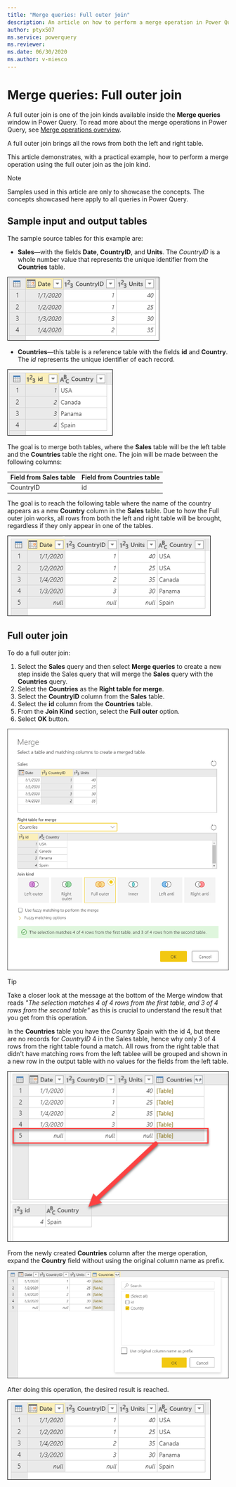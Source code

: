 ```yaml
---
title: "Merge queries: Full outer join"
description: An article on how to perform a merge operation in Power Query using the full outer join kind. 
author: ptyx507
ms.service: powerquery
ms.reviewer: 
ms.date: 06/30/2020
ms.author: v-miesco
---
```


# Merge queries: Full outer join

A full outer join is one of the join kinds available inside the **Merge queries** window in Power Query. To read more about the merge operations in Power Query, see [Merge operations overview](merge-queries-overview.md).

A full outer join brings all the rows from both the left and right table.

This article demonstrates, with a practical example, how to perform a merge operation using the full outer join as the join kind.

>[!Note]
>Samples used in this article are only to showcase the concepts. The concepts showcased here apply to all queries in Power Query.

## Sample input and output tables

The sample source tables for this example are:

* **Sales**&mdash;with the fields **Date**, **CountryID**, and **Units**. The *CountryID* is a whole number value that represents the unique identifier from the **Countries** table.

![Sales table](images/me-merge-operations-left-outer-join-sales-table.png)

* **Countries**&mdash;this table is a reference table with the fields **id** and **Country**. The *id* represents the unique identifier of each record.

![Countries table](images/me-merge-operations-full-outer-join-countries-table.png)

The goal is to merge both tables, where the **Sales** table will be the left table and the **Countries** table the right one. The join will be made between the following columns:

|Field from Sales table| Field from Countries table|
|-----------|------------------|
|CountryID|id|

The goal is to reach the following table where the name of the country appears as a new **Country** column in the **Sales** table. Due to how the Full outer join works, all rows from both the left and right table will be brought, regardless if they only appear in one of the tables.

![Full outer join final table](images/me-merge-operations-full-outer-final-table.png)

## Full outer join

To do a full outer join:

1. Select the **Sales** query and then select **Merge queries** to create a new step inside the Sales query that will merge the **Sales** query with the **Countries** query.
2. Select the **Countries** as the **Right table for merge**.
3. Select the **CountryID** column from the **Sales** table.
4. Select the **id** column from the **Countries** table.
5. From the **Join Kind** section, select the **Full outer** option.
6. Select **OK** button.

![Merge window for full outer join](images/me-merge-operations-full-outer-merge-window.png)

>[!TIP]
>Take a closer look at the message at the bottom of the Merge window that reads *"The selection matches 4 of 4 rows from the first table, and 3 of 4  rows from the second table"* as this is crucial to understand the result that you get from this operation. 

In the **Countries** table you have the *Country* Spain with the id 4, but there are no records for *CountryID* 4 in the Sales table, hence why only 3 of 4 rows from the right table found a match. All rows from the right table that didn't have matching rows from the left tablee will be grouped and shown in a new row in the output table with no values for the fields from the left table. 

![No matching rows on left table for full outer join](images/me-merge-operations-full-outer-no-matching-rows.png)

From the newly created **Countries** column after the merge operation, expand the **Country** field without using the original column name as prefix.

![Expand table column for Country](images/me-merge-operations-full-outer-expand-field.png)

After doing this operation, the desired result is reached.

![Full outer join final table](images/me-merge-operations-full-outer-final-table.png)